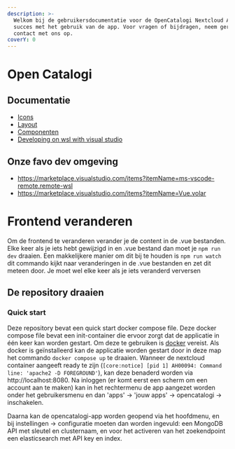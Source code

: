 ```yaml
---
description: >-
  Welkom bij de gebruikersdocumentatie voor de OpenCatalogi Nextcloud App. Veel
  succes met het gebruik van de app. Voor vragen of bijdragen, neem gerust
  contact met ons op.
coverY: 0
---
```


# Open Catalogi

## Documentatie

- [Icons](https://pictogrammers.com/library/mdi/)
- [Layout](https://docs.nextcloud.com/server/latest/developer_manual/design/layout.html)
- [Componenten](https://nextcloud-vue-components.netlify.app/)
- [Developing on wsl with visual studio](https://code.visualstudio.com/docs/remote/wsl)

## Onze favo dev omgeving

- https://marketplace.visualstudio.com/items?itemName=ms-vscode-remote.remote-wsl
- https://marketplace.visualstudio.com/items?itemName=Vue.volar

# Frontend veranderen
Om de frontend te veranderen verander je de content in de .vue bestanden.
Elke keer als je iets hebt gewijzigd in en .vue bestand dan moet je `npm run dev` draaien. Een makkelijkere manier om dit bij te houden is `npm run watch` dit commando kijkt naar veranderingen in de .vue bestanden en zet dit meteen door.
Je moet wel elke keer als je iets veranderd verversen

## De repository draaien
### Quick start
Deze repository bevat een quick start docker compose file. Deze docker compose file bevat een init-container die ervoor zorgt dat de applicatie in één keer kan worden gestart. Om deze te gebruiken is [docker](https://docker.com) vereist. Als docker is geïnstalleerd kan de applicatie worden gestart door in deze map het commando `docker compose up` te draaien.
Wanneer de nextcloud container aangeeft ready te zijn (`[core:notice] [pid 1] AH00094: Command line: 'apache2 -D FOREGROUND'`), kan deze benaderd worden via http://localhost:8080. Na inloggen (er komt eerst een scherm om een account aan te maken) kan in het rechtermenu de app aangezet worden onder het gebruikersmenu en dan 'apps' -> 'jouw apps' -> opencatalogi -> inschakelen.

Daarna kan de opencatalogi-app worden geopend via het hoofdmenu, en bij instellingen -> configuratie moeten dan worden ingevuld: een MongoDB API met sleutel en clusternaam, en voor het activeren van het zoekendpoint een elasticsearch met API key en index.



